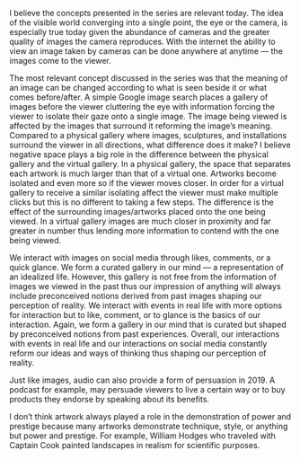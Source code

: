 I believe the concepts presented in the series are relevant today. The idea of the visible world converging into a single point, the eye or the camera, is especially true today given the abundance of cameras and the greater quality of images the camera reproduces. With the internet the ability to view an image taken by cameras can be done anywhere at anytime — the images come to the viewer. 

The most relevant concept discussed in the series was that the meaning of an image can be changed according to what is seen beside it or what comes before/after. A simple Google image search places a gallery of images before the viewer cluttering the eye with information forcing the viewer to isolate their gaze onto a single image. The image being viewed is affected by the images that surround it reforming the image’s meaning. Compared to a physical gallery where images, sculptures, and installations surround the viewer in all directions, what difference does it make? I believe negative space plays a big role in the difference between the physical gallery and the virtual gallery. In a physical gallery, the space that separates each artwork is much larger than that of a virtual one. Artworks become isolated and even more so if the viewer moves closer. In order for a virtual gallery to receive a similar isolating affect the viewer must make multiple clicks but this is no different to taking a few steps. The difference is the effect of the surrounding images/artworks placed onto the one being viewed. In a virtual gallery images are much closer in proximity and far greater in number thus lending more information to contend with the one being viewed. 

We interact with images on social media through likes, comments, or a quick glance. We form a curated gallery in our mind — a representation of an idealized life. However, this gallery is not free from the information of images we viewed in the past thus our impression of anything will always include preconceived notions derived from past images shaping our perception of reality. We interact with events in real life with more options for interaction but to like, comment, or to glance is the basics of our interaction. Again, we form a gallery in our mind that is curated but shaped by preconceived notions from past experiences. Overall, our interactions with events in real life and our interactions on social media constantly reform our ideas and ways of thinking thus shaping our perception of reality. 

Just like images, audio can also provide a form of persuasion in 2019. A podcast for example, may persuade viewers to live a certain way or to buy products they endorse by speaking about its benefits. 

I don’t think artwork always played a role in the demonstration of power and prestige because many artworks demonstrate technique, style, or anything but power and prestige. For example, William Hodges who traveled with Captain Cook painted landscapes in realism for scientific purposes. 
